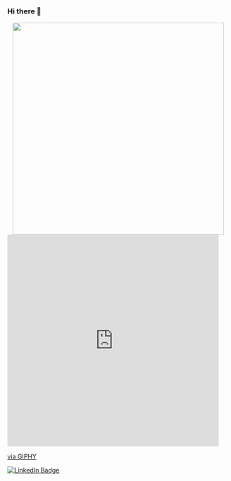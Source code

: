 ### Hi there 👋

<!--
**andrewhamilton0/andrewhamilton0** is a ✨ _special_ ✨ repository because its `README.md` (this file) appears on your GitHub profile.

Here are some ideas to get you started:

- 🔭 I’m currently working on ...
- 🌱 I’m currently learning ...
- 👯 I’m looking to collaborate on ...
- 🤔 I’m looking for help with ...
- 💬 Ask me about ...
- 📫 How to reach me: ...
- 😄 Pronouns: ...
- ⚡ Fun fact: ...
-->

<div id="header" align="center">
  <img src="https://giphy.com/embed/j7k6JOp8LufhXspVfu" width="480" height="480" frameBorder="0" class="giphy-embed"/>
</div>

<iframe src="https://giphy.com/embed/j7k6JOp8LufhXspVfu" width="480" height="480" frameBorder="0" class="giphy-embed" allowFullScreen></iframe><p><a href="https://giphy.com/gifs/PudgyMemez-work-digital-phone-j7k6JOp8LufhXspVfu">via GIPHY</a></p>

<div id="badges">
  <a href="https://www.linkedin.com/in/andrew-hamilton-37bb8516b">
    <img src="https://img.shields.io/badge/LinkedIn-blue?style=for-the-badge&logo=linkedin&logoColor=white" alt="LinkedIn Badge"/>
  </a>
</div>

